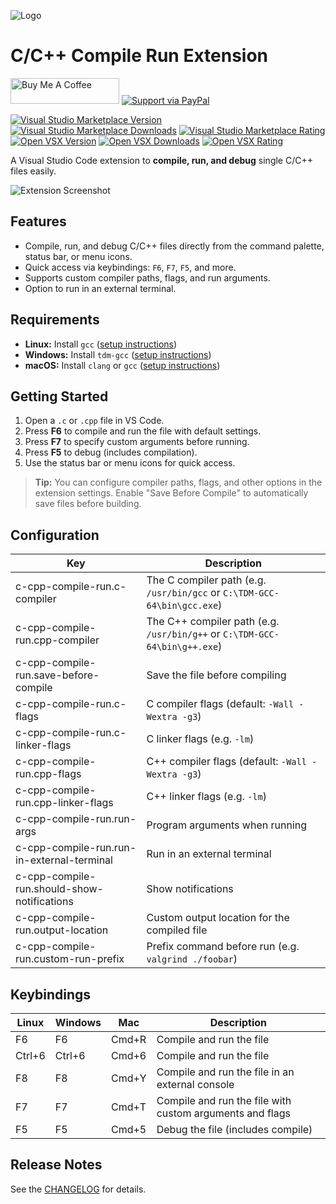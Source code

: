 ![Logo](resources/logo.png)

# C/C++ Compile Run Extension

<a href="https://www.buymeacoffee.com/danielpinto8zz6" target="_blank"><img src="https://cdn.buymeacoffee.com/buttons/default-orange.png" alt="Buy Me A Coffee" height="41" width="174"></a>
[![Support via PayPal](resources/paypal-donate-button.png)](https://www.paypal.me/danielpinto8zz6/)

[![Visual Studio Marketplace Version](https://img.shields.io/visual-studio-marketplace/v/danielpinto8zz6.c-cpp-compile-run)](https://marketplace.visualstudio.com/items?itemName=danielpinto8zz6.c-cpp-compile-run)
[![Visual Studio Marketplace Downloads](https://img.shields.io/visual-studio-marketplace/d/danielpinto8zz6.c-cpp-compile-run)](https://marketplace.visualstudio.com/items?itemName=danielpinto8zz6.c-cpp-compile-run)
[![Visual Studio Marketplace Rating](https://img.shields.io/visual-studio-marketplace/r/danielpinto8zz6.c-cpp-compile-run)](https://marketplace.visualstudio.com/items?itemName=danielpinto8zz6.c-cpp-compile-run&ssr=false#review-details)
[![Open VSX Version](https://img.shields.io/open-vsx/v/danielpinto8zz6/c-cpp-compile-run)](https://open-vsx.org/extension/danielpinto8zz6/c-cpp-compile-run)
[![Open VSX Downloads](https://img.shields.io/open-vsx/dt/danielpinto8zz6/c-cpp-compile-run)](https://open-vsx.org/extension/danielpinto8zz6/c-cpp-compile-run)
[![Open VSX Rating](https://img.shields.io/open-vsx/rating/danielpinto8zz6/c-cpp-compile-run)](https://open-vsx.org/extension/danielpinto8zz6/c-cpp-compile-run/reviews)

A Visual Studio Code extension to **compile, run, and debug** single C/C++ files easily.

![Extension Screenshot](resources/extension.png)

## Features

- Compile, run, and debug C/C++ files directly from the command palette, status bar, or menu icons.
- Quick access via keybindings: `F6`, `F7`, `F5`, and more.
- Supports custom compiler paths, flags, and run arguments.
- Option to run in an external terminal.

## Requirements

- **Linux:** Install `gcc` ([setup instructions](docs/COMPILER_SETUP.md#Linux))
- **Windows:** Install `tdm-gcc` ([setup instructions](docs/COMPILER_SETUP.md#Windows))
- **macOS:** Install `clang` or `gcc` ([setup instructions](docs/COMPILER_SETUP.md#MacOS))

## Getting Started

1. Open a `.c` or `.cpp` file in VS Code.
2. Press **F6** to compile and run the file with default settings.
3. Press **F7** to specify custom arguments before running.
4. Press **F5** to debug (includes compilation).
5. Use the status bar or menu icons for quick access.

> **Tip:** You can configure compiler paths, flags, and other options in the extension settings. Enable "Save Before Compile" to automatically save files before building.

## Configuration

| Key                                         | Description                                                             |
| ------------------------------------------- | ----------------------------------------------------------------------- |
| c-cpp-compile-run.c-compiler                | The C compiler path (e.g. `/usr/bin/gcc` or `C:\TDM-GCC-64\bin\gcc.exe`)|
| c-cpp-compile-run.cpp-compiler              | The C++ compiler path (e.g. `/usr/bin/g++` or `C:\TDM-GCC-64\bin\g++.exe`)|
| c-cpp-compile-run.save-before-compile       | Save the file before compiling                                          |
| c-cpp-compile-run.c-flags                   | C compiler flags (default: `-Wall -Wextra -g3`)                         |
| c-cpp-compile-run.c-linker-flags            | C linker flags (e.g. `-lm`)                                             |
| c-cpp-compile-run.cpp-flags                 | C++ compiler flags (default: `-Wall -Wextra -g3`)                       |
| c-cpp-compile-run.cpp-linker-flags          | C++ linker flags (e.g. `-lm`)                                           |
| c-cpp-compile-run.run-args                  | Program arguments when running                                          |
| c-cpp-compile-run.run-in-external-terminal  | Run in an external terminal                                             |
| c-cpp-compile-run.should-show-notifications | Show notifications                                                      |
| c-cpp-compile-run.output-location           | Custom output location for the compiled file                            |
| c-cpp-compile-run.custom-run-prefix         | Prefix command before run (e.g. `valgrind ./foobar`)                    |

## Keybindings

| Linux  | Windows | Mac   | Description                                                     |
| ------ | ------- | ----- | --------------------------------------------------------------- |
| F6     | F6      | Cmd+R | Compile and run the file                                        |
| Ctrl+6 | Ctrl+6  | Cmd+6 | Compile and run the file                                        |
| F8     | F8      | Cmd+Y | Compile and run the file in an external console                 |
| F7     | F7      | Cmd+T | Compile and run the file with custom arguments and flags         |
| F5     | F5      | Cmd+5 | Debug the file (includes compile)                               |

## Release Notes

See the [CHANGELOG](CHANGELOG.md) for details.